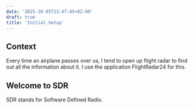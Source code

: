 ```yaml
---
date: '2025-10-05T23:47:45+02:00'
draft: true
title: 'Initial_Setup'
---
```


## Context
Every time an airplane passes over us, I tend to open up flight radar to find out all the information about it. 
I use the application FlightRadar24 for this. 

## Welcome to SDR
SDR stands for Software Defined Radio. 

